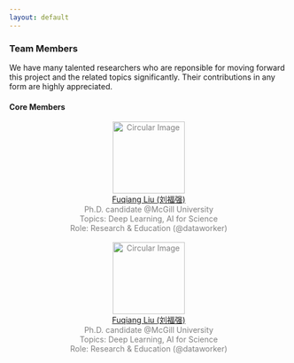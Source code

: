 ```yaml
---
layout: default
---
```


### Team Members

We have many talented researchers who are reponsible for moving forward this project and the related topics significantly. Their contributions in any form are highly appreciated.

#### Core Members

<div align="center">

<font color = gray>

  <div class="image-container">
    <img align="middle" src="https://spatiotemporal-data.github.io/images/fuqiang_liu.jpg" width="130" alt="Circular Image"/>
  </div>
  <div align = "center">
    <a href="https://openreview.net/profile?id=~Fuqiang_Liu2">Fuqiang Liu (刘福强)</a>
  </div>
  <div align = "center">
    Ph.D. candidate @McGill University
  </div>
  <div align = "center">
    Topics: Deep Learning, AI for Science
  </div>
  <div align = "center">
    Role: Research & Education (@dataworker)
  </div>

<br>

<font color = gray>

  <div class="image-container">
    <img align="middle" src="https://spatiotemporal-data.github.io/images/DingyiZhuang.jpg" width="130" alt="Circular Image"/>
  </div>
  <div align = "center">
    <a href="https://openreview.net/profile?id=~Fuqiang_Liu2">Fuqiang Liu (刘福强)</a>
  </div>
  <div align = "center">
    Ph.D. candidate @McGill University
  </div>
  <div align = "center">
    Topics: Deep Learning, AI for Science
  </div>
  <div align = "center">
    Role: Research & Education (@dataworker)
  </div>

<br>


<br>
<br>